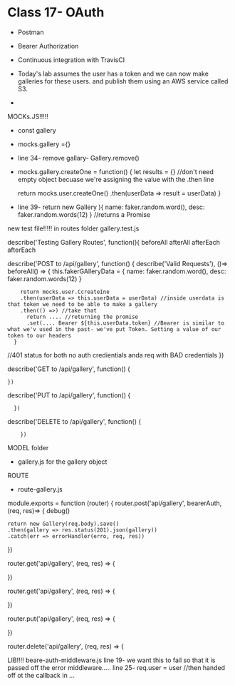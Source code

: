 # Class 17- OAuth

- Postman
- Bearer Authorization
- Continuous integration with TravisCI

- Today's lab assumes the user has a token and we can now make galleries for these users. and publish them using an AWS service called S3.
-


MOCKs.JS!!!!!
- const gallery
- mocks.gallery ={}
- line 34- remove gallary- Gallery.remove()

- mocks.gallery.createOne = function() {
  let results = {} //don't need empty object becuase we're assigning the value with the .then line

  return mocks.user.createOne()
  .then(userData => result = userData)
}

- line 39- return new Gallery ){
  name: faker.random.word(),
  desc: faker.random.words(12)
} //returns a Promise

new test file!!!!!
in routes folder
gallery.test.js

describe('Testing Gallery Routes', function(){
  beforeAll
  afterAll
  afterEach
  afterEach

  describe('POST to /api/gallery', function() {
    describe('Valid Requests'), ()=>
      beforeAll() => {
        this.fakerGAlleryData = { name: faker.random.word(), desc: faker.random.words(12) }

        return mocks.user.CcreateIne
        .then(userData => this.userData = userData) //inside userdata is that token we need to be able to make a gallery
        .then(() =>) //take that
          return .... //returning the promise
          .set(.... Bearer ${this.userData.token} //Bearer is similar to what we'v used in the past- we've put Token. Setting a value of our token to our headers
      }
//401 status for both no auth credientials anda req with BAD credentials
    })

  describe('GET to /api/gallery', function() {

    })

  describe('PUT to /api/gallery', function() {

      })
  describe('DELETE to /api/gallery', function() {

        })


  MODEL folder
  - gallery.js
  for the gallery object

  ROUTE
  - route-gallery.js

  module.exports = function (router) {
    router.post('api/gallery', bearerAuth, (req, res)=> {
      debug()




    return new Gallery(req.body).save()
    .then(gallery => res.status(201).json(gallery))
    .catch(err => errorHandler(erro, req, res))
  })

  router.get('api/gallery', (req, res) => {

  })

  router.get('api/gallery', (req, res) => {

  })

  router.put('api/gallery', (req, res) => {

  })

  router.delete('api/gallery', (req, res) => {


LIB!!!!
beare-auth-middleware.js
line 19-  we want this to fail so that it is passed off the error middleware.....
line 25- req.user = user //then handed off ot the callback in ...
